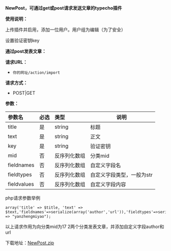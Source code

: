 **NewPost，可通过get或post请求发送文章的typecho插件**

**使用说明：** 

上传插件并启用，添加一位用户。用户组为编辑（为了安全）

设置验证密钥key


**通过post发表文章：** 

**请求URL：** 
- ` 你的网址/action/import `
  
**请求方式：**
- POST|GET 

**参数：** 

|参数名|必选|类型|说明|
|:----    |:---|:----- |-----   |
|title |  是  |    string   |    标题   |
|text |  是  |    string   |    正文   |
|key |  是  |    string   |    验证密钥   |
|mid | 否  |    反序列化数组   |    分类mid   |
|fieldnames |  否  |    反序列化数组   |    自定义字段名   |
|fieldtypes |  否  |    反序列化数组   |    自定义字段类型，一般为str   |
|fieldvalues |  否  |    反序列化数组   |    自定义字段内容   |

php请求参数举例

    array('title' => $title, 'text' => $text,'fieldnames'=>serialize(array('author','url')),'fieldtypes'=>serialize(array('str','str')),'fieldvalues'=>serialize(array($author,'0')),'mid'=>serialize(array(17,2)),'key' => "yanzhengmiyao");

以上请求作用为向分类mid为17 2两个分类发表文章，并添加自定义字段author和url

下载地址：[NewPost.zip][1]


  [1]: https://github.com/iLay1678/NewPost/releases/download/v0.1/NewPost.zip
